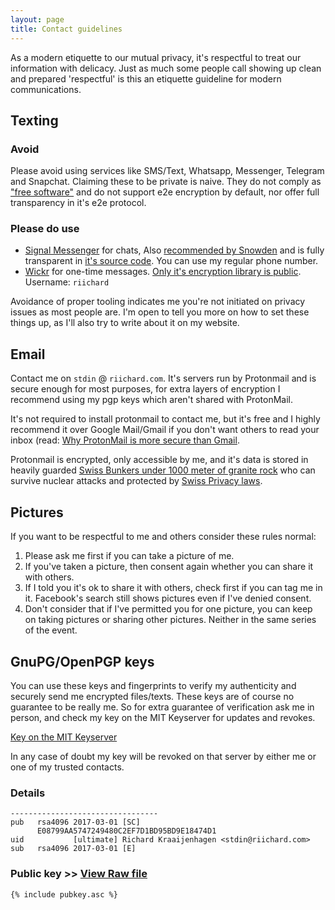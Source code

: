 ```yaml
---
layout: page
title: Contact guidelines
---
```


As a modern etiquette to our mutual privacy, it's respectful to treat our
information with delicacy. Just as much some people call showing up clean and
prepared 'respectful' is this an etiquette guideline for modern communications.

## Texting

### Avoid
Please avoid using services like SMS/Text, Whatsapp, Messenger, Telegram and Snapchat.
Claiming these to be private is naive. They do not comply as ["free
software"](https://www.fsf.org/about/) and do not support e2e encryption by
default, nor offer full transparency in it's e2e protocol.

### Please do use

- [Signal Messenger](https://www.signal.org/) for chats, Also [recommended by
    Snowden](https://twitter.com/Snowden/status/661313394906161152) and is fully transparent in [it's source
    code](https://github.com/whispersystems). You can use my
    regular phone number.
- [Wickr](https://www.wickr.com/) for one-time messages. [Only it's encryption
    library is public](https://github.com/WickrInc/wickr-crypto-c). Username: `riichard`

Avoidance of proper tooling indicates me you're not initiated on privacy
issues as most people are. I'm open to tell you more on how to set these things
up, as I'll also try to write about it on my website.

## Email

Contact me on `stdin` @ `riichard.com`. It's servers run by Protonmail and is
secure enough for most purposes, for extra layers of encryption I recommend
using my pgp keys which aren't shared with ProtonMail.

It's not required to install protonmail to contact me, but it's free and I
highly recommend it over Google Mail/Gmail if you don't want others to read
your inbox (read: [Why ProtonMail is more secure than Gmail](https://protonmail.com/blog/protonmail-vs-gmail-security/).

Protonmail is encrypted, only accessible by me, and it's data is stored in
heavily guarded [Swiss Bunkers under 1000 meter of granite rock](https://protonmail.com/security-details) who can survive nuclear attacks and protected by [Swiss Privacy laws](https://protonmail.com/blog/switzerland/).

## Pictures

If you want to be respectful to me and others consider these rules normal:

1. Please ask me first if you can take a picture of me.
2. If you've taken a picture, then consent again whether you can share it with others.
3. If I told you it's ok to share it with others, check first if you can tag me in it. Facebook's search still shows pictures even if I've denied consent.
4. Don't consider that if I've permitted you for one picture, you can keep on taking pictures or sharing other pictures. Neither in the same series of the event.

## GnuPG/OpenPGP keys

You can use these keys and fingerprints to verify my authenticity and securely
send me encrypted files/texts. These keys are of course no guarantee to be
really me. So for extra guarantee of verification ask me in person, and check
my key on the MIT Keyserver for updates and revokes.

[Key on the MIT Keyserver](http://pgp.mit.edu/pks/lookup?search=riichard.com&op=index)


In any case of doubt my key will be revoked on that server by either me or one
of my trusted contacts.

### Details

```
---------------------------------
pub   rsa4096 2017-03-01 [SC]
      E08799AA5747249480C2EF7D1BD95BD9E18474D1
uid           [ultimate] Richard Kraaijenhagen <stdin@riichard.com>
sub   rsa4096 2017-03-01 [E]
```

### Public key >> [View Raw file](/pubkey.acs)

```
{% include pubkey.asc %}
```
